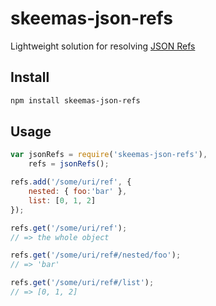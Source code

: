 # skeemas-json-refs

Lightweight solution for resolving [JSON Refs](http://tools.ietf.org/html/draft-pbryan-zyp-json-ref-03)

## Install
```bash
npm install skeemas-json-refs
```

## Usage
```js
var jsonRefs = require('skeemas-json-refs'),
	refs = jsonRefs();

refs.add('/some/uri/ref', { 
	nested: { foo:'bar' },
	list: [0, 1, 2]
});

refs.get('/some/uri/ref'); 
// => the whole object

refs.get('/some/uri/ref#/nested/foo'); 
// => 'bar'

refs.get('/some/uri/ref#/list'); 
// => [0, 1, 2]
```
